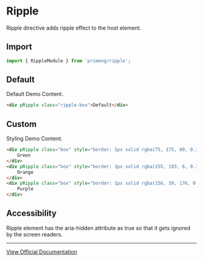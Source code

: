 # Ripple

Ripple directive adds ripple effect to the host element.

## Import

```typescript
import { RippleModule } from 'primeng/ripple';
```

## Default

Default Demo Content.

```html
<div pRipple class="ripple-box">Default</div>
```

## Custom

Styling Demo Content.

```html
<div pRipple class="box" style="border: 1px solid rgba(75, 175, 80, 0.3); --p-ripple-background: rgba(75, 175, 80, 0.3)">
    Green
</div>
<div pRipple class="box" style="border: 1px solid rgba(255, 193, 6, 0.3); --p-ripple-background: rgba(255, 193, 6, 0.3)">
    Orange
</div>
<div pRipple class="box" style="border: 1px solid rgba(156, 39, 176, 0.3); --p-ripple-background: rgba(156, 39, 176, 0.3)">
    Purple
</div>
```

## Accessibility

Ripple element has the aria-hidden attribute as true so that it gets ignored by the screen readers.

---

[View Official Documentation](https://primeng.org/ripple)
